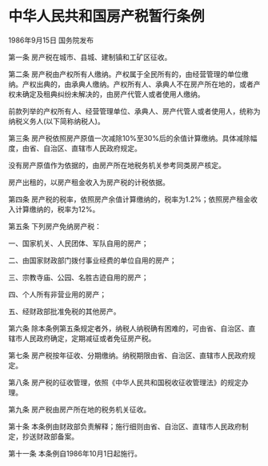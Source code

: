 # 中华人民共和国房产税暂行条例

1986年9月15日 国务院发布　

第一条 房产税在城市、县城、建制镇和工矿区征收。

第二条 房产税由产权所有人缴纳。产权属于全民所有的，由经营管理的单位缴纳。产权出典的，由承典人缴纳。产权所有人、承典人不在房产所在地的，或者产权未确定及租典纠纷未解决的，由房产代管人或者使用人缴纳。

前款列举的产权所有人、经营管理单位、承典人、房产代管人或者使用人，统称为纳税义务人(以下简称纳税人)。

第三条 房产税依照房产原值一次减除10%至30%后的余值计算缴纳。具体减除幅度，由省、自治区、直辖市人民政府规定。

没有房产原值作为依据的，由房产所在地税务机关参考同类房产核定。

房产出租的，以房产租金收入为房产税的计税依据。

第四条 房产税的税率，依照房产余值计算缴纳的，税率为1.2%；依照房产租金收入计算缴纳的，税率为12%。

第五条 下列房产免纳房产税：

一、国家机关、人民团体、军队自用的房产；

二、由国家财政部门拨付事业经费的单位自用的房产；

三、宗教寺庙、公园、名胜古迹自用的房产；

四、个人所有非营业用的房产；

五、经财政部批准免税的其他房产。

第六条 除本条例第五条规定者外，纳税人纳税确有困难的，可由省、自治区、直辖市人民政府确定，定期减征或者免征房产税。

第七条 房产税按年征收、分期缴纳。纳税期限由省、自治区、直辖市人民政府规定。

第八条 房产税的征收管理，依照《中华人民共和国税收征收管理法》的规定办理。

第九条 房产税由房产所在地的税务机关征收。

第十条 本条例由财政部负责解释；施行细则由省、自治区、直辖市人民政府制定，抄送财政部备案。

第十一条 本条例自1986年10月1日起施行。
